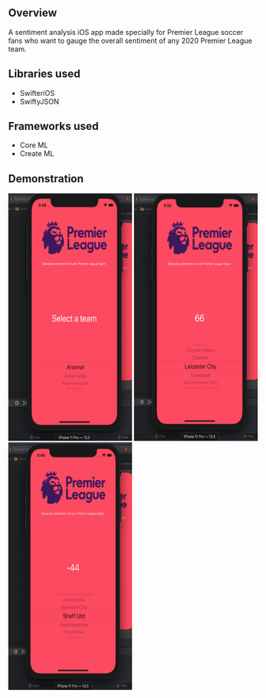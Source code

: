 ## Overview
A sentiment analysis iOS app made specially for Premier League soccer fans who want to gauge the overall sentiment of any 2020 Premier League team.

## Libraries used
- SwifteriOS
- SwiftyJSON

## Frameworks used
- Core ML
- Create ML

## Demonstration

<img src="Examples/sentiment-default.png" height="500" width="250"> <img src="Examples/sentiment-pos.png" height="500" width="250"> <img src="Examples/sentiment-neg.png" height="500" width="250">



